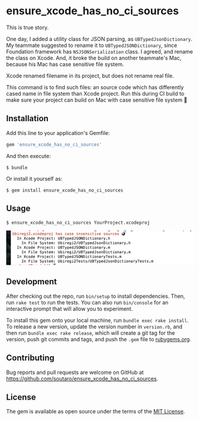 # ensure_xcode_has_no_ci_sources

This is true story.

One day, I added a utility class for JSON parsing, as `UBTypedJsonDictionary`.
My teammate suggested to rename it to `UBTypedJSONDictionary`, since Foundation framework has `NSJSONSerialization` class.
I agreed, and rename the class on Xcode.
And, it broke the build on another teammate's Mac, because his Mac has case sensitive file system.

Xcode renamed filename in its project, but does not rename real file.

This command is to find such files: an source code which has differently cased name in file system than Xcode project.
Run this during CI build to make sure your project can build on Mac with case sensitive file system :beer:

## Installation

Add this line to your application's Gemfile:

```ruby
gem 'ensure_xcode_has_no_ci_sources'
```

And then execute:

    $ bundle

Or install it yourself as:

    $ gem install ensure_xcode_has_no_ci_sources

## Usage

    $ ensure_xcode_has_no_ci_sources YourProject.xcodeproj

![Find out problematic sources](https://raw.githubusercontent.com/soutaro/ensure_xcode_has_no_ci_sources/master/alert.png)

## Development

After checking out the repo, run `bin/setup` to install dependencies. Then, run `rake test` to run the tests. You can also run `bin/console` for an interactive prompt that will allow you to experiment.

To install this gem onto your local machine, run `bundle exec rake install`. To release a new version, update the version number in `version.rb`, and then run `bundle exec rake release`, which will create a git tag for the version, push git commits and tags, and push the `.gem` file to [rubygems.org](https://rubygems.org).

## Contributing

Bug reports and pull requests are welcome on GitHub at https://github.com/soutaro/ensure_xcode_has_no_ci_sources.


## License

The gem is available as open source under the terms of the [MIT License](http://opensource.org/licenses/MIT).


